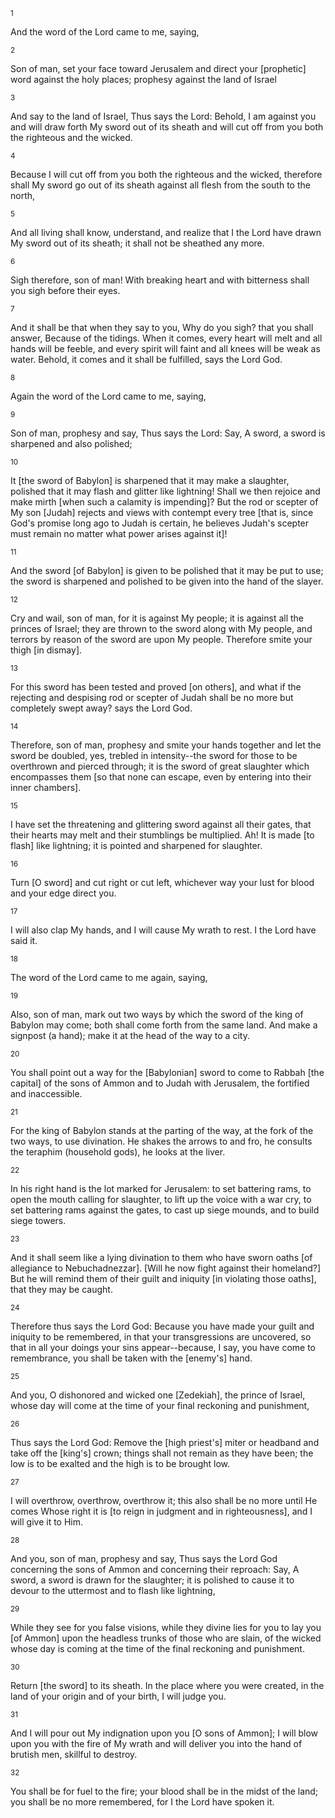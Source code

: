 <sup>1</sup> 

And the word of the Lord came to me, saying, 

<sup>2</sup> 

Son of man, set your face toward Jerusalem and direct your [prophetic] word against the holy places; prophesy against the land of Israel 

<sup>3</sup> 

And say to the land of Israel, Thus says the Lord: Behold, I am against you and will draw forth My sword out of its sheath and will cut off from you both the righteous and the wicked. 

<sup>4</sup> 

Because I will cut off from you both the righteous and the wicked, therefore shall My sword go out of its sheath against all flesh from the south to the north, 

<sup>5</sup> 

And all living shall know, understand, and realize that I the Lord have drawn My sword out of its sheath; it shall not be sheathed any more. 

<sup>6</sup> 

Sigh therefore, son of man! With breaking heart and with bitterness shall you sigh before their eyes. 

<sup>7</sup> 

And it shall be that when they say to you, Why do you sigh? that you shall answer, Because of the tidings. When it comes, every heart will melt and all hands will be feeble, and every spirit will faint and all knees will be weak as water. Behold, it comes and it shall be fulfilled, says the Lord God. 

<sup>8</sup> 

Again the word of the Lord came to me, saying, 

<sup>9</sup> 

Son of man, prophesy and say, Thus says the Lord: Say, A sword, a sword is sharpened and also polished; 

<sup>10</sup> 

It [the sword of Babylon] is sharpened that it may make a slaughter, polished that it may flash and glitter like lightning! Shall we then rejoice and make mirth [when such a calamity is impending]? But the rod or scepter of My son [Judah] rejects and views with contempt every tree [that is, since God's promise long ago to Judah is certain, he believes Judah's scepter must remain no matter what power arises against it]! 

<sup>11</sup> 

And the sword [of Babylon] is given to be polished that it may be put to use; the sword is sharpened and polished to be given into the hand of the slayer. 

<sup>12</sup> 

Cry and wail, son of man, for it is against My people; it is against all the princes of Israel; they are thrown to the sword along with My people, and terrors by reason of the sword are upon My people. Therefore smite your thigh [in dismay]. 

<sup>13</sup> 

For this sword has been tested and proved [on others], and what if the rejecting and despising rod or scepter of Judah shall be no more but completely swept away? says the Lord God. 

<sup>14</sup> 

Therefore, son of man, prophesy and smite your hands together and let the sword be doubled, yes, trebled in intensity--the sword for those to be overthrown and pierced through; it is the sword of great slaughter which encompasses them [so that none can escape, even by entering into their inner chambers]. 

<sup>15</sup> 

I have set the threatening and glittering sword against all their gates, that their hearts may melt and their stumblings be multiplied. Ah! It is made [to flash] like lightning; it is pointed and sharpened for slaughter. 

<sup>16</sup> 

Turn [O sword] and cut right or cut left, whichever way your lust for blood and your edge direct you. 

<sup>17</sup> 

I will also clap My hands, and I will cause My wrath to rest. I the Lord have said it. 

<sup>18</sup> 

The word of the Lord came to me again, saying, 

<sup>19</sup> 

Also, son of man, mark out two ways by which the sword of the king of Babylon may come; both shall come forth from the same land. And make a signpost (a hand); make it at the head of the way to a city. 

<sup>20</sup> 

You shall point out a way for the [Babylonian] sword to come to Rabbah [the capital] of the sons of Ammon and to Judah with Jerusalem, the fortified and inaccessible. 

<sup>21</sup> 

For the king of Babylon stands at the parting of the way, at the fork of the two ways, to use divination. He shakes the arrows to and fro, he consults the teraphim (household gods), he looks at the liver. 

<sup>22</sup> 

In his right hand is the lot marked for Jerusalem: to set battering rams, to open the mouth calling for slaughter, to lift up the voice with a war cry, to set battering rams against the gates, to cast up siege mounds, and to build siege towers. 

<sup>23</sup> 

And it shall seem like a lying divination to them who have sworn oaths [of allegiance to Nebuchadnezzar]. [Will he now fight against their homeland?] But he will remind them of their guilt and iniquity [in violating those oaths], that they may be caught. 

<sup>24</sup> 

Therefore thus says the Lord God: Because you have made your guilt and iniquity to be remembered, in that your transgressions are uncovered, so that in all your doings your sins appear--because, I say, you have come to remembrance, you shall be taken with the [enemy's] hand. 

<sup>25</sup> 

And you, O dishonored and wicked one [Zedekiah], the prince of Israel, whose day will come at the time of your final reckoning and punishment, 

<sup>26</sup> 

Thus says the Lord God: Remove the [high priest's] miter or headband and take off the [king's] crown; things shall not remain as they have been; the low is to be exalted and the high is to be brought low. 

<sup>27</sup> 

I will overthrow, overthrow, overthrow it; this also shall be no more until He comes Whose right it is [to reign in judgment and in righteousness], and I will give it to Him. 

<sup>28</sup> 

And you, son of man, prophesy and say, Thus says the Lord God concerning the sons of Ammon and concerning their reproach: Say, A sword, a sword is drawn for the slaughter; it is polished to cause it to devour to the uttermost and to flash like lightning, 

<sup>29</sup> 

While they see for you false visions, while they divine lies for you to lay you [of Ammon] upon the headless trunks of those who are slain, of the wicked whose day is coming at the time of the final reckoning and punishment. 

<sup>30</sup> 

Return [the sword] to its sheath. In the place where you were created, in the land of your origin and of your birth, I will judge you. 

<sup>31</sup> 

And I will pour out My indignation upon you [O sons of Ammon]; I will blow upon you with the fire of My wrath and will deliver you into the hand of brutish men, skillful to destroy. 

<sup>32</sup> 

You shall be for fuel to the fire; your blood shall be in the midst of the land; you shall be no more remembered, for I the Lord have spoken it.